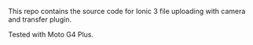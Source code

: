 This repo contains the source code for Ionic 3 file uploading with camera and transfer plugin.

Tested with Moto G4 Plus.

